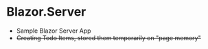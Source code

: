 # Blazor.Server

* Sample Blazor Server App
* <strike>Creating Todo Items, stored them temporarily on "page memory"</strike>
